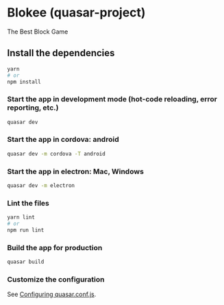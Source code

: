 # Blokee (quasar-project)

The Best Block Game

## Install the dependencies
```bash
yarn
# or
npm install
```

### Start the app in development mode (hot-code reloading, error reporting, etc.)
```bash
quasar dev
```

### Start the app in cordova: android

```bash
quasar dev -m cordova -T android
```

### Start the app in electron: Mac, Windows
 
```bash
quasar dev -m electron
```

### Lint the files
```bash
yarn lint
# or
npm run lint
```

### Build the app for production
```bash
quasar build
```

### Customize the configuration
See [Configuring quasar.conf.js](https://v1.quasar.dev/quasar-cli/quasar-conf-js).
